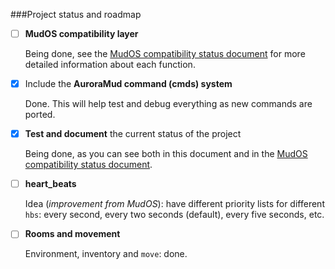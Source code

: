 ###Project status and roadmap

- [ ] **MudOS compatibility layer**

    Being done, see the [MudOS compatibility status document](status_compat.md) for more detailed information about each function.

- [x] Include the **AuroraMud command (cmds) system**

    Done. This will help test and debug everything as new commands are ported.

- [x] **Test and document** the current status of the project

    Being done, as you can see both in this document and in the [MudOS compatibility status document](status_compat.md).

- [ ] **heart_beats**

    Idea (*improvement from MudOS*): have different priority lists for different `hbs`: every second, every two seconds (default), every five seconds, etc.

- [ ] **Rooms and movement**

    Environment, inventory and `move`: done.
